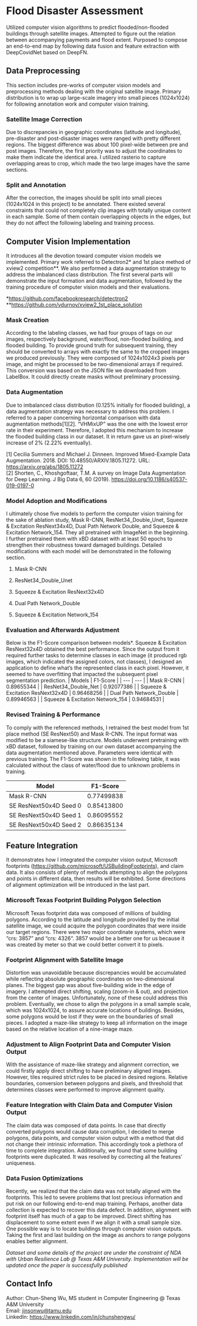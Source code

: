 # Flood Disaster Assessment
Utilized computer vision algorithms to predict flooded/non-flooded buildings through satellite images. Attempted to figure out the relation between accompanying payments and flood extent. Purposed to compose an end-to-end map by following data fusion and feature extraction with DeepCovidNet based on DeepFN.

## Data Preprocessing
This section includes pre-works of computer vision models and preprocessing methods dealing with the original satellite image. Primary distribution is to wrap up large-scale imagery into small pieces (1024x1024) for following annotation work and computer vision training.

### Satellite Image Correction
Due to discrepancies in geographic coordinates (latitude and longitude), pre-disaster and post-disaster images were ranged with pretty different regions. The biggest difference was about 100 pixel-wide between pre and post images. Therefore, the first priority was to adjust the coordinates to make them indicate the identical area. I utilized rasterio to capture overlapping areas to crop, which made the two large images have the same sections.

### Split and Annotation
After the correction, the images should be split into small pieces (1024x1024 in this project) to be annotated. There existed several constraints that could not completely clip images with totally unique content in each sample. Some of them contain overlapping objects in the edges, but they
do not affect the following labeling and training process.

## Computer Vision Implementation
It introduces all the devotion toward computer vision models we implemented. Primary work referred to Detectron2* and 1st place method of xview2 competition**. We also performed a data augmentation strategy to address the imbalanced class distribution. The first several parts will demonstrate the input formation and data augmentation, followed by the training procedure of computer vision models and their evaluations.

*https://github.com/facebookresearch/detectron2  
**https://github.com/vdurnov/xview2_1st_place_solution

### Mask Creation
According to the labeling classes, we had four groups of tags on our images, respectively background, water/flood, non-flooded building, and flooded building. To provide ground truth for subsequent training, they should be converted to arrays with exactly the same to the cropped images we produced previously. They were composed of 1024x1024x3 pixels per image, and might be processed to be two-dimensional arrays if required. This conversion was based on the JSON file we downloaded from LabelBox. It could directly create masks without preliminary processing.

### Data Augmentation
Due to imbalanced class distribution (0.125% initially for flooded building), a data augmentation strategy was necessary to address this problem. I referred to a paper concerning horizontal comparison with data augmentation methods[1][2]. “VHMixUP” was the one with the lowest error rate in their experiment. Therefore, I adopted this mechanism to increase the flooded building class in our dataset. It in return gave us an pixel-wisely increase of 2% (2.22% eventually).

[1] Cecilia Summers and Michael J. Dinneen. Improved Mixed-Example Data Augmentation. 2018. DOI:
10.48550/ARXIV.1805.11272. URL: https://arxiv.org/abs/1805.11272  
[2] Shorten, C., Khoshgoftaar, T.M. A survey on Image Data Augmentation for Deep Learning. J Big Data 6, 60
(2019). https://doi.org/10.1186/s40537-019-0197-0

### Model Adoption and Modifications
I ultimately chose five models to perform the computer vision training for the sake of ablation study, Mask R-CNN, ResNet34_Double_Unet, Squeeze & Excitation ResNext34x4D, Dual Path Network Double, and Squeeze & Excitation Network_154. They all pretrained with ImageNet in the beginning. I further pretrained them with xBD dataset with at least 50 epochs to strengthen their robustness toward damaged buildings. Detailed modifications with each model will be demonstrated in the following section.

1. Mask R-CNN

2. ResNet34_Double_Unet

3. Squeeze & Excitation ResNext32x4D

4. Dual Path Network_Double

5. Squeeze & Excitation Network_154

### Evaluation and Afterwards Adjustment  
Below is the F1-Score comparison between models*. Squeeze & Excitation ResNext32x4D obtained the best performance. Since the output from it required further tasks to determine classes in each image (it produced rgb images, which indicated the assigned colors, not classes), I designed an application to define what’s the represented class in each pixel. However, it seemed to have overfitting that impacted the subsequent pixel segmentation prediction.
| Models | F1-Score |
| --- | --- |
| Mask R-CNN | 0.89655344 |
| ResNet34_Double_Net | 0.92077386 |
| Squeeze & Excitation ResNext32x4D | 0.96468256 |
| Dual Path Network_Double | 0.89946563 |
| Squeeze & Excitation Network_154 | 0.94684531 |

### Revised Training & Performance
To comply with the referenced methods, I retrained the best model from 1st place method (SE ResNext50) and Mask R-CNN. The input format was modified to be a siamese-like structure. Models underwent pretraining with xBD dataset, followed by training on our own dataset accompanying the data augmentation mentioned above. Parameters were identical with previous training. The F1-Score was shown in the following table, it was calculated without the class of water/flood due to unknown problems in training.

| Model | F1-Score |
| --- | --- |
| Mask R-CNN | 0.77499838 |
| SE ResNext50x4D Seed 0 | 0.85413800 |
| SE ResNext50x4D Seed 1 | 0.86095552 |
| SE ResNext50x4D Seed 2 | 0.86635134 |


## Feature Integration
It demonstrates how I integrated the computer vision output, Microsoft footprints (https://github.com/microsoft/USBuildingFootprints), and claim data. It also consists of plenty of methods attempting to align the polygons and points in different data, then results will be exhibited. Some directions of alignment optimization will be introduced in the last part. 


### Microsoft Texas Footprint Building Polygon Selection
Microsoft Texas footprint data was composed of millions of building polygons. According to the latitude and longitude provided by the initial satellite image, we could acquire the polygon coordinates that were inside our target regions. There were two major coordinate systems, which were “crs: 3857” and “crs: 4326“. 3857 would be a better one for us because it was created by meter so that we could better convert it to pixels.

### Footprint Alignment with Satellite Image
Distortion was unavoidable because discrepancies would be accumulated while reflecting absolute geographic coordinates on two-dimensional planes. The biggest gap was about five-building wide in the edge of imagery. I attempted direct shifting, scaling (zoom-in & out), and projection from the center of images. Unfortunately, none of these could address this problem. Eventually, we chose to align the polygons in a small sample scale, which was 1024x1024, to assure accurate locations of buildings. Besides, some polygons would be lost if they were on the boundaries of small pieces. I adopted a
maze-like strategy to keep all information on the image based on the relative location of a nine-image maze.

### Adjustment to Align Footprint Data and Computer Vision Output
With the assistance of maze-like strategy and alignment correction, we could firstly apply direct shifting to have preliminary aligned images. However, tiles required strict rules to be placed in desired regions. Relative boundaries, conversion between polygons and pixels, and threshold that determines classes were performed to improve alignment quality.

### Feature Integration with Claim Data and Computer Vision Output
The claim data was composed of data points. In case that directly converted polygons would cause data corruption, I decided to merge polygons, data points, and computer vision output with a method that did not change their intrinsic information. This accordingly took a plethora of time to complete integration. Additionally, we found that some building footprints were duplicated. It was resolved by correcting all the features’ uniqueness.

### Data Fusion Optimizations
Recently, we realized that the claim data was not totally aligned with the footprints. This led to severe problems that lost precious information and put risk on our following end-to-end map training. Perhaps, another data collection is expected to recover this data defect. In addition, alignment with footprint itself has much of a gap to be improved. Direct shifting has displacement to some extent even if we align it with a small sample size. One possible way is to locate buildings through computer vision outputs. Taking the first and last building on the image as anchors to range polygons enables better alignment.

*Dataset and some details of the project are under the constraint of NDA with Urban Resilience Lab @ Texas A&M University. Implementation will be updated once the paper is successfully published*

## Contact Info
Author: Chun-Sheng Wu, MS student in Computer Engineering @ Texas A&M University  
Email: jinsonwu@tamu.edu  
LinkedIn: https://www.linkedin.com/in/chunshengwu/
